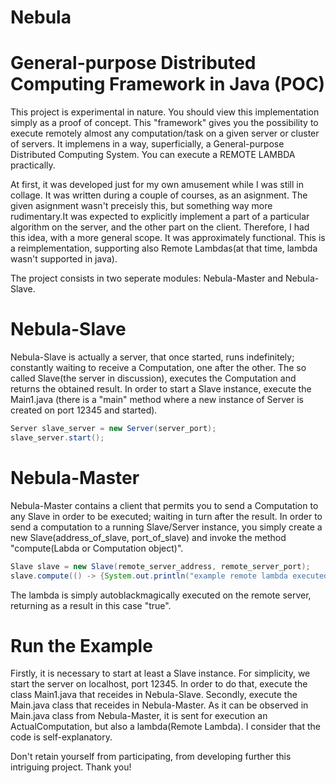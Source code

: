 # Nebula
# General-purpose Distributed Computing Framework in Java (POC)

This project is experimental in nature. You should view this implementation simply as a proof of concept.
This "framework" gives you the possibility to execute remotely almost any computation/task on a given server or cluster of servers. 
It implemens in a way, superficially, a General-purpose Distributed Computing System. You can execute a REMOTE LAMBDA practically.

At first, it was developed just for my own amusement while I was still in collage. It was written during a couple of courses, as an asignment.
The given asignment wasn't preceisly this, but something way more rudimentary.It was expected to explicitly implement a part of a particular algorithm
on the server, and the other part on the client. Therefore, I had this idea, with a more general scope. It was approximately functional.
This is a reimplementation, supporting also Remote Lambdas(at that time, lambda wasn't supported in java).

The project consists in two seperate modules: Nebula-Master and Nebula-Slave.

# Nebula-Slave
Nebula-Slave is actually a server, that once started, runs indefinitely; constantly waiting to receive a Computation, one after the other.
The so called Slave(the server in discussion), executes the Computation and returns the obtained result. 
In order to start a Slave instance, execute the Main1.java (there is a "main" method where a new instance of Server is created on port 12345
and started).
```java
Server slave_server = new Server(server_port);
slave_server.start();
```

# Nebula-Master
Nebula-Master contains a client that permits you to send a Computation to any Slave in order to be executed; waiting in turn after the result. 
In order to send a computation to a running Slave/Server instance, you simply create a new Slave(address_of_slave, port_of_slave) and invoke the method
"compute(Labda or Computation object)". 
```java
Slave slave = new Slave(remote_server_address, remote_server_port);
slave.compute(() -> {System.out.println("example remote lambda executed"); return true;});
```
The lambda is simply autoblackmagically executed on the remote server, returning as a result in this case "true".


# Run the Example
Firstly, it is necessary to start at least a Slave instance. For simplicity, we start the server on localhost, port 12345. In order to do that,
execute the class Main1.java that receides in Nebula-Slave.
Secondly, execute the Main.java class that receides in Nebula-Master. 
As it can be observed in Main.java class from Nebula-Master, it is sent for execution an ActualComputation, but also a lambda(Remote Lambda).
I consider that the code is self-explanatory.

Don't retain yourself from participating, from developing further this intriguing project. Thank you!
